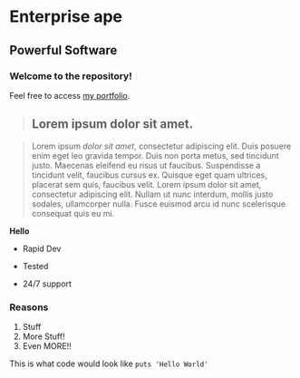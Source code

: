 Enterprise ape
==================

Powerful Software
------------------

### Welcome to the repository!

Feel free to access [my portfolio](http://google.com).

> ## Lorem ipsum dolor sit amet.

> Lorem ipsum *dolor sit amet*, consectetur adipiscing elit. Duis posuere enim eget leo gravida tempor. Duis non porta metus, sed tincidunt justo. Maecenas eleifend eu risus ut faucibus. Suspendisse a tincidunt velit, faucibus cursus ex. Quisque eget quam ultrices, placerat sem quis, faucibus velit. Lorem ipsum dolor sit amet, consectetur adipiscing elit. Nullam ut nunc interdum, mollis justo sodales, ullamcorper nulla. Fusce euismod arcu id nunc scelerisque consequat quis eu mi.
> 
>

**Hello**

* Rapid Dev
+ Tested
- 24/7 support

### Reasons
1. Stuff
2. More Stuff!
3.  Even MORE!!

This is what code would look like `puts 'Hello World'`







